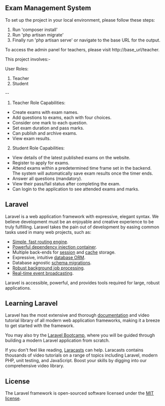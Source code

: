## Exam Management System

To set up the project in your local environment, please follow these steps:

1. Run 'composer install'
2. Run 'php artisan migrate'
3. Finally run 'php artisan serve' or navigate to the base URL for the output.

To access the admin panel for teachers, please visit http://base_url/teacher.


This project involves:-

User Roles:
1. Teacher
2. Student

--
1. Teacher Role Capabilities:
- Create exams with exam names.
- Add questions to exams, each with four choices.
- Consider one mark to each question.
- Set exam duration and pass marks.
- Can publish and archive exams.
- View exam results.

2. Student Role Capabilities:
- View details of the latest published exams on the website.
- Register to apply for exams.
- Attend exams within a predetermined time frame set in the backend. The system will automatically save exam results once the timer ends.
- Answer all questions (mandatory).
- View their pass/fail status after completing the exam.
- Can login to the application to see attended exams and marks.

## Laravel
Laravel is a web application framework with expressive, elegant syntax. We believe development must be an enjoyable and creative experience to be truly fulfilling. Laravel takes the pain out of development by easing common tasks used in many web projects, such as:

- [Simple, fast routing engine](https://laravel.com/docs/routing).
- [Powerful dependency injection container](https://laravel.com/docs/container).
- Multiple back-ends for [session](https://laravel.com/docs/session) and [cache](https://laravel.com/docs/cache) storage.
- Expressive, intuitive [database ORM](https://laravel.com/docs/eloquent).
- Database agnostic [schema migrations](https://laravel.com/docs/migrations).
- [Robust background job processing](https://laravel.com/docs/queues).
- [Real-time event broadcasting](https://laravel.com/docs/broadcasting).

Laravel is accessible, powerful, and provides tools required for large, robust applications.

## Learning Laravel

Laravel has the most extensive and thorough [documentation](https://laravel.com/docs) and video tutorial library of all modern web application frameworks, making it a breeze to get started with the framework.

You may also try the [Laravel Bootcamp](https://bootcamp.laravel.com), where you will be guided through building a modern Laravel application from scratch.

If you don't feel like reading, [Laracasts](https://laracasts.com) can help. Laracasts contains thousands of video tutorials on a range of topics including Laravel, modern PHP, unit testing, and JavaScript. Boost your skills by digging into our comprehensive video library.

## License

The Laravel framework is open-sourced software licensed under the [MIT license](https://opensource.org/licenses/MIT).